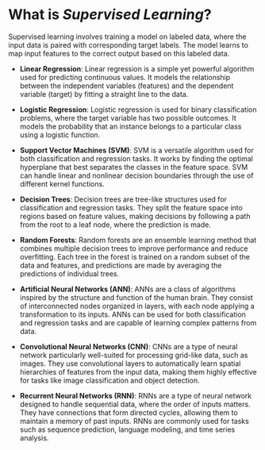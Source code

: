 # What is *Supervised Learning*?

Supervised learning involves training a model on labeled data, where the input data is paired with corresponding target labels. The model learns to map input features to the correct output based on this labeled data.

- **Linear Regression**: Linear regression is a simple yet powerful algorithm used for predicting continuous values. It models the relationship between the independent variables (features) and the dependent variable (target) by fitting a straight line to the data.

- **Logistic Regression**: Logistic regression is used for binary classification problems, where the target variable has two possible outcomes. It models the probability that an instance belongs to a particular class using a logistic function.

- **Support Vector Machines (SVM)**: SVM is a versatile algorithm used for both classification and regression tasks. It works by finding the optimal hyperplane that best separates the classes in the feature space. SVM can handle linear and nonlinear decision boundaries through the use of different kernel functions.

- **Decision Trees**: Decision trees are tree-like structures used for classification and regression tasks. They split the feature space into regions based on feature values, making decisions by following a path from the root to a leaf node, where the prediction is made.

- **Random Forests**: Random forests are an ensemble learning method that combines multiple decision trees to improve performance and reduce overfitting. Each tree in the forest is trained on a random subset of the data and features, and predictions are made by averaging the predictions of individual trees.

- **Artificial Neural Networks (ANN)**: ANNs are a class of algorithms inspired by the structure and function of the human brain. They consist of interconnected nodes organized in layers, with each node applying a transformation to its inputs. ANNs can be used for both classification and regression tasks and are capable of learning complex patterns from data.

- **Convolutional Neural Networks (CNN)**: CNNs are a type of neural network particularly well-suited for processing grid-like data, such as images. They use convolutional layers to automatically learn spatial hierarchies of features from the input data, making them highly effective for tasks like image classification and object detection.

- **Recurrent Neural Networks (RNN)**: RNNs are a type of neural network designed to handle sequential data, where the order of inputs matters. They have connections that form directed cycles, allowing them to maintain a memory of past inputs. RNNs are commonly used for tasks such as sequence prediction, language modeling, and time series analysis.
